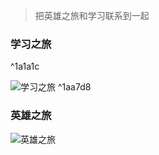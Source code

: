 > 把英雄之旅和学习联系到一起


### 学习之旅

^1a1a1c

![学习之旅](https://res.weread.qq.com/wrepub/epub_30573161_5) ^1aa7d8


### 英雄之旅
![英雄之旅](https://res.weread.qq.com/wrepub/epub_30573161_6)
